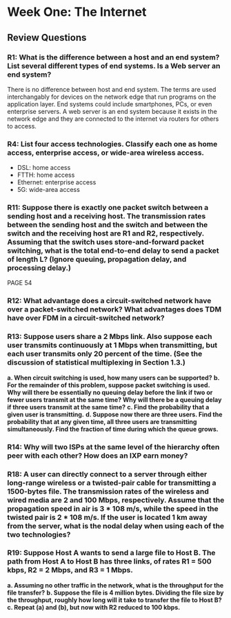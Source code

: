# Week One: The Internet

## Review Questions

### R1: What is the difference between a host and an end system? List several different types of end systems. Is a Web server an end system?
There is no difference between host and end system. The terms are used interchangably for devices on the network edge that run programs on the application layer. End systems could include smartphones, PCs, or even enterprise servers. A web server is an end system because it exists in the network edge and they are connected to the internet via routers for others to access.

### R4: List four access technologies. Classify each one as home access, enterprise access, or wide-area wireless access.

- DSL: home access 
- FTTH: home access
- Ethernet: enterprise access
- 5G: wide-area access

### R11: Suppose there is exactly one packet switch between a sending host and a receiving host. The transmission rates between the sending host and the switch and between the switch and the receiving host are R1 and R2, respectively. Assuming that the switch uses store-and-forward packet switching, what is the total end-to-end delay to send a packet of length L? (Ignore queuing, propagation delay, and processing delay.)

PAGE 54

### R12: What advantage does a circuit-switched network have over a packet-switched network? What advantages does TDM have over FDM in a circuit-switched network?

### R13: Suppose users share a 2 Mbps link. Also suppose each user transmits continuously at 1 Mbps when transmitting, but each user transmits only 20 percent of the time. (See the discussion of statistical multiplexing in Section 1.3.)

**a. When circuit switching is used, how many users can be supported?**
**b. For the remainder of this problem, suppose packet switching is used. Why will there be essentially no queuing delay before the link if two or fewer users transmit at the same time? Why will there be a queuing delay if three users transmit at the same time?**
**c. Find the probability that a given user is transmitting.**
**d. Suppose now there are three users. Find the probability that at any given time, all three users are transmitting simultaneously. Find the fraction of time during which the queue grows.**

### R14: Why will two ISPs at the same level of the hierarchy often peer with each other? How does an IXP earn money?

### R18: A user can directly connect to a server through either long-range wireless or a twisted-pair cable for transmitting a 1500-bytes file. The transmission rates of the wireless and wired media are 2 and 100 Mbps, respectively. Assume that the propagation speed in air is 3 * 108 m/s, while the speed in the twisted pair is 2 * 108 m/s. If the user is located 1 km away from the server, what is the nodal delay when using each of the two technologies?

### R19: Suppose Host A wants to send a large file to Host B. The path from Host A to Host B has three links, of rates R1 = 500 kbps, R2 = 2 Mbps, and R3 = 1 Mbps.
**a. Assuming no other traffic in the network, what is the throughput for the file transfer?**
**b. Suppose the file is 4 million bytes. Dividing the file size by the throughput, roughly how long will it take to transfer the file to Host B?**
**c. Repeat (a) and (b), but now with R2 reduced to 100 kbps.**